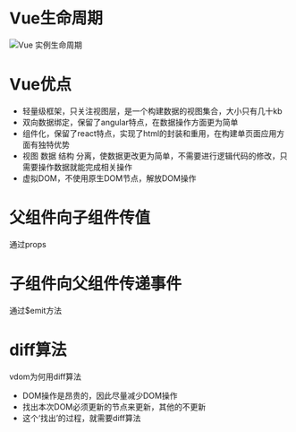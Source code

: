 # Vue生命周期

![Vue 实例生命周期](https://cn.vuejs.org/images/lifecycle.png)

# Vue优点

* 轻量级框架，只关注视图层，是一个构建数据的视图集合，大小只有几十kb
* 双向数据绑定，保留了angular特点，在数据操作方面更为简单
* 组件化，保留了react特点，实现了html的封装和重用，在构建单页面应用方面有独特优势
* 视图 数据 结构 分离，使数据更改更为简单，不需要进行逻辑代码的修改，只需要操作数据就能完成相关操作
* 虚拟DOM，不使用原生DOM节点，解放DOM操作

# 父组件向子组件传值

通过props

# 子组件向父组件传递事件

通过$emit方法

# diff算法

vdom为何用diff算法

- DOM操作是昂贵的，因此尽量减少DOM操作
- 找出本次DOM必须更新的节点来更新，其他的不更新
- 这个‘找出’的过程，就需要diff算法